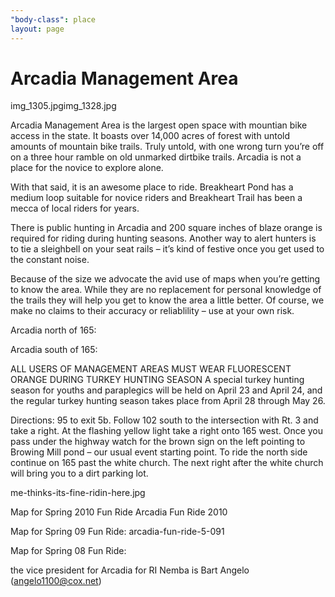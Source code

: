 ```yaml
---
"body-class": place
layout: page
---
```


# Arcadia Management Area
img_1305.jpgimg_1328.jpg

Arcadia Management Area is the largest open space with mountian bike access in the state. It boasts over 14,000 acres of forest with untold amounts of mountain bike trails. Truly untold, with one wrong turn you’re off on a three hour ramble on old unmarked dirtbike trails. Arcadia is not a place for the novice to explore alone.

With that said, it is an awesome place to ride. Breakheart Pond has a medium loop suitable for novice riders and Breakheart Trail has been a mecca of local riders for years.

There is public hunting in Arcadia and 200 square inches of blaze orange is required for riding during hunting seasons. Another way to alert hunters is to tie a sleighbell on your seat rails – it’s kind of festive once you get used to the constant noise.

Because of the size we advocate the avid use of maps when you’re getting to know the area. While they are no replacement for personal knowledge of the trails they will help you get to know the area a little better. Of course, we make no claims to their accuracy or reliablility – use at your own risk.

Arcadia north of 165:


Arcadia south of 165:


ALL USERS OF MANAGEMENT AREAS MUST WEAR FLUORESCENT ORANGE DURING TURKEY HUNTING SEASON A special turkey hunting season for youths and paraplegics will be held on April 23 and April 24, and the regular turkey hunting season takes place from April 28 through May 26.

Directions: 95 to exit 5b. Follow 102 south to the intersection with Rt. 3 and take a right. At the flashing yellow light take a right onto 165 west. Once you pass under the highway watch for the brown sign on the left pointing to Browing Mill pond – our usual event starting point. To ride the north side continue on 165 past the white church. The next right after the white church will bring you to a dirt parking lot.

me-thinks-its-fine-ridin-here.jpg

Map for Spring 2010 Fun Ride
Arcadia Fun Ride 2010

Map for Spring 09 Fun Ride:
arcadia-fun-ride-5-091

Map for Spring 08 Fun Ride:


the vice president for Arcadia for RI Nemba is Bart Angelo (angelo1100@cox.net)
